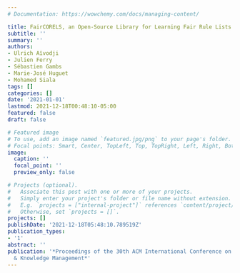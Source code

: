 ```yaml
---
# Documentation: https://wowchemy.com/docs/managing-content/

title: FairCORELS, an Open-Source Library for Learning Fair Rule Lists
subtitle: ''
summary: ''
authors:
- Ulrich Aı̈vodji
- Julien Ferry
- Sébastien Gambs
- Marie-José Huguet
- Mohamed Siala
tags: []
categories: []
date: '2021-01-01'
lastmod: 2021-12-18T00:48:10-05:00
featured: false
draft: false

# Featured image
# To use, add an image named `featured.jpg/png` to your page's folder.
# Focal points: Smart, Center, TopLeft, Top, TopRight, Left, Right, BottomLeft, Bottom, BottomRight.
image:
  caption: ''
  focal_point: ''
  preview_only: false

# Projects (optional).
#   Associate this post with one or more of your projects.
#   Simply enter your project's folder or file name without extension.
#   E.g. `projects = ["internal-project"]` references `content/project/deep-learning/index.md`.
#   Otherwise, set `projects = []`.
projects: []
publishDate: '2021-12-18T05:48:10.789519Z'
publication_types:
- '1'
abstract: ''
publication: '*Proceedings of the 30th ACM International Conference on Information
  & Knowledge Management*'
---
```

